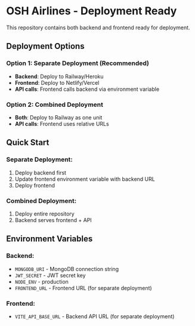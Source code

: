 # OSH Airlines - Deployment Ready

This repository contains both backend and frontend ready for deployment.

## Deployment Options

### Option 1: Separate Deployment (Recommended)
- **Backend**: Deploy to Railway/Heroku
- **Frontend**: Deploy to Netlify/Vercel
- **API calls**: Frontend calls backend via environment variable

### Option 2: Combined Deployment
- **Both**: Deploy to Railway as one unit
- **API calls**: Frontend uses relative URLs

## Quick Start

### Separate Deployment:
1. Deploy backend first
2. Update frontend environment variable with backend URL
3. Deploy frontend

### Combined Deployment:
1. Deploy entire repository
2. Backend serves frontend + API

## Environment Variables

### Backend:
- `MONGODB_URI` - MongoDB connection string
- `JWT_SECRET` - JWT secret key
- `NODE_ENV` - production
- `FRONTEND_URL` - Frontend URL (for separate deployment)

### Frontend:
- `VITE_API_BASE_URL` - Backend API URL (for separate deployment)

